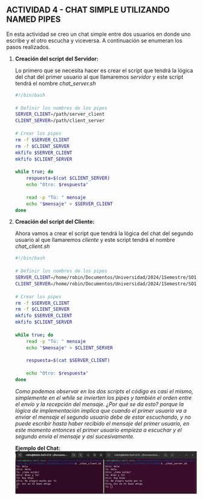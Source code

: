 ## ACTIVIDAD 4 - CHAT SIMPLE UTILIZANDO NAMED PIPES
En esta actividad se creo un chat simple entre dos usuarios en donde uno escribe y el otro escucha y viceversa. A continuación se enumeran los pasos realizados.

1. **Creación del script del Servidor:**
    
    Lo primero que se necesita hacer es crear el script que tendrá la lógica del chat del primer usuario al que llamaremos *servidor* y este script tendrá el nombre *chat_server.sh*

    ~~~bash
    #!/bin/bash

    # Definir los nombres de los pipes
    SERVER_CLIENT=/path/server_client
    CLIENT_SERVER=/path/client_server

    # Crear los pipes
    rm -f $SERVER_CLIENT
    rm -f $CLIENT_SERVER
    mkfifo $SERVER_CLIENT
    mkfifo $CLIENT_SERVER

    while true; do
        respuesta=$(cat $CLIENT_SERVER)
        echo "Otro: $respuesta"

        read -p "Tú: " mensaje
        echo "$mensaje" > $SERVER_CLIENT
    done
    ~~~

1. **Creación del script del Cliente:**
    
    Ahora vamos a crear el script que tendrá la lógica del chat del segundo usuario al que llamaremos *cliente* y este script tendrá el nombre *chat_client.sh*

    ~~~bash
    #!/bin/bash

    # Definir los nombres de los pipes
    SERVER_CLIENT=/home/robin/Documentos/Universidad/2024/1Semestre/SO1/SO1_ACTIVIDADES_201944994/ACTIVIDAD4/server_client
    CLIENT_SERVER=/home/robin/Documentos/Universidad/2024/1Semestre/SO1/SO1_ACTIVIDADES_201944994/ACTIVIDAD4/client_server

    # Crear los pipes
    rm -f $SERVER_CLIENT
    rm -f $CLIENT_SERVER
    mkfifo $SERVER_CLIENT
    mkfifo $CLIENT_SERVER

    while true; do
        read -p "Tú: " mensaje
        echo "$mensaje" > $CLIENT_SERVER

        respuesta=$(cat $SERVER_CLIENT)

        echo "Otro: $respuesta"
    done
    ~~~

    *Como podemos observar en los dos scripts el código es casi el mismo, simplemente en el while se invierten los pipes y también el orden entre el envío y la recepción del mensaje. ¿Por qué se da esto? porque la lógica de implementación implica que cuando el primer usuario va a enviar el mensaje el segundo usuario debe de estar escuchando, y no puede escribir hasta haber recibido el mensaje del primer usuario, en este momento entonces el primer usuario empieza a escuchar y el segundo envía el mensaje y así sucesivamente.*

    **Ejemplo del Chat:**
    ![Chat](img/chat.png)